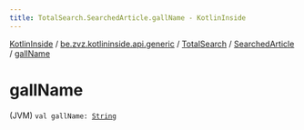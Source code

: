 ```yaml
---
title: TotalSearch.SearchedArticle.gallName - KotlinInside
---
```


[KotlinInside](../../../index.html) / [be.zvz.kotlininside.api.generic](../../index.html) / [TotalSearch](../index.html) / [SearchedArticle](index.html) / [gallName](./gall-name.html)

# gallName

(JVM) `val gallName: `[`String`](https://kotlinlang.org/api/latest/jvm/stdlib/kotlin/-string/index.html)